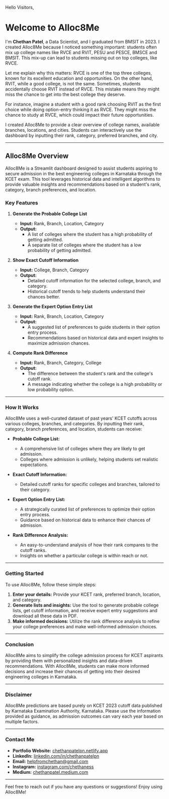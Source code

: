 Hello Visitors,

# Welcome to Alloc8Me

I'm **Chethan Patel**, a Data Scientist, and I graduated from BMSIT in 2023. I created Alloc8Me because I noticed something important: students often mix up college names like RVCE and RVIT, PESU and PESCE, BMSCE and BMSIT. This mix-up can lead to students missing out on top colleges, like RVCE.

Let me explain why this matters: RVCE is one of the top three colleges, known for its excellent education and opportunities. On the other hand, RVIT, while a good college, is not the same. Sometimes, students accidentally choose RVIT instead of RVCE. This mistake means they might miss the chance to get into the best college they deserve.

For instance, imagine a student with a good rank choosing RVIT as the first choice while doing option-entry thinking it as RVCE. They might miss the chance to study at RVCE, which could impact their future opportunities.

I created Alloc8Me to provide a clear overview of college names, available branches, locations, and cities. Students can interactively use the dashboard by inputting their rank, category, preferred branches, and city.

---

## Alloc8Me Overview

Alloc8Me is a Streamlit dashboard designed to assist students aspiring to secure admission in the best engineering colleges in Karnataka through the KCET exam. This tool leverages historical data and intelligent algorithms to provide valuable insights and recommendations based on a student's rank, category, branch preferences, and location.

### Key Features

1. **Generate the Probable College List**
   - **Input:** Rank, Branch, Location, Category
   - **Output:** 
     - A list of colleges where the student has a high probability of getting admitted.
     - A separate list of colleges where the student has a low probability of getting admitted.

2. **Show Exact Cutoff Information**
   - **Input:** College, Branch, Category
   - **Output:** 
     - Detailed cutoff information for the selected college, branch, and category.
     - Historical cutoff trends to help students understand their chances better.

3. **Generate the Expert Option Entry List**
   - **Input:** Rank, Branch, Location, Category
   - **Output:** 
     - A suggested list of preferences to guide students in their option entry process.
     - Recommendations based on historical data and expert insights to maximize admission chances.

4. **Compute Rank Difference**
   - **Input:** Rank, Branch, Category, College
   - **Output:** 
     - The difference between the student's rank and the college's cutoff rank.
     - A message indicating whether the college is a high probability or low probability option.

---

### How It Works

Alloc8Me uses a well-curated dataset of past years' KCET cutoffs across various colleges, branches, and categories. By inputting their rank, category, branch preferences, and location, students can receive:

- **Probable College List:** 
  - A comprehensive list of colleges where they are likely to get admission.
  - Colleges where admission is unlikely, helping students set realistic expectations.

- **Exact Cutoff Information:** 
  - Detailed cutoff ranks for specific colleges and branches, tailored to their category.

- **Expert Option Entry List:** 
  - A strategically curated list of preferences to optimize their option entry process.
  - Guidance based on historical data to enhance their chances of admission.
   
- **Rank Difference Analysis:** 
  - An easy-to-understand analysis of how their rank compares to the cutoff ranks.
  - Insights on whether a particular college is within reach or not.

---

### Getting Started

To use Alloc8Me, follow these simple steps:

1. **Enter your details:** Provide your KCET rank, preferred branch, location, and category.
2. **Generate lists and insights:** Use the tool to generate probable college lists, get cutoff information, and receive expert entry suggestions and download all these data in PDF.
3. **Make informed decisions:** Utilize the rank difference analysis to refine your college preferences and make well-informed admission choices.

---

### Conclusion

Alloc8Me aims to simplify the college admission process for KCET aspirants by providing them with personalized insights and data-driven recommendations. With Alloc8Me, students can make more informed decisions and increase their chances of getting into their desired engineering colleges in Karnataka.


---

### Disclaimer

Alloc8Me predictions are based purely on KCET 2023 cutoff data published by Karnataka Examination Authority, Karnataka. Please use the information provided as guidance, as admission outcomes can vary each year based on multiple factors.

---

### Contact Me

- **Portfolio Website:** [chethanpatelpn.netlify.app](https://chethanpatelpn.netlify.app)
- **LinkedIn:** [linkedin.com/in/chethanpatelpn](https://linkedin.com/in/chethanpatelpn)
- **Email:** [helpfromchethan@gmail.com](helpfromchethan@gmail.com)
- **Instagram:** [instagram.com/chethaness](https://instagram.com/chethaness)
- **Medium:** [chethanpatel.medium.com](https://chethanpatel.medium.com)

---

Feel free to reach out if you have any questions or suggestions! Enjoy using Alloc8Me!
